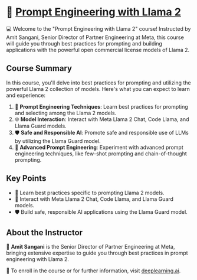 # 🚀 [Prompt Engineering with Llama 2](https://www.deeplearning.ai/short-courses/prompt-engineering-with-llama-2/?utm_campaign=meta-launch&utm_medium=email&_hsmi=296037169&_hsenc=p2ANqtz-_EQ4vou68TYSojcqOKunpwtNFvY9B4UrCe24nA6CUwpOwFNifyKtr153YNRMY3CmVxXXtYBpNhQ7Sca7W5ln5m_kzLfg&utm_content=296037169&utm_source=hs_email)

💻 Welcome to the "Prompt Engineering with Llama 2" course! Instructed by Amit Sangani, Senior Director of Partner Engineering at Meta, this course will guide you through best practices for prompting and building applications with the powerful open commercial license models of Llama 2.

## Course Summary
In this course, you'll delve into best practices for prompting and utilizing the powerful Llama 2 collection of models. Here's what you can expect to learn and experience:

1. 🤖 **Prompt Engineering Techniques**: Learn best practices for prompting and selecting among the Llama 2 models.
2. 🌐 **Model Interaction**: Interact with Meta Llama 2 Chat, Code Llama, and Llama Guard models.
3. 🛡️ **Safe and Responsible AI**: Promote safe and responsible use of LLMs by utilizing the Llama Guard model.
4. 🔄 **Advanced Prompt Engineering**: Experiment with advanced prompt engineering techniques, like few-shot prompting and chain-of-thought prompting.

## Key Points
- 🔎 Learn best practices specific to prompting Llama 2 models.
- 🤖 Interact with Meta Llama 2 Chat, Code Llama, and Llama Guard models.
- 🛡️ Build safe, responsible AI applications using the Llama Guard model.

## About the Instructor
🌟 **Amit Sangani** is the Senior Director of Partner Engineering at Meta, bringing extensive expertise to guide you through best practices in prompt engineering with Llama 2.

🔗 To enroll in the course or for further information, visit [deeplearning.ai](https://www.deeplearning.ai/short-courses).
